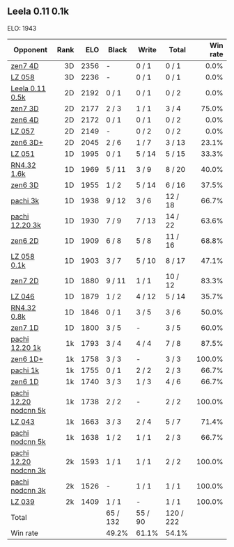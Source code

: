 ## Leela 0.11 0.1k ##

ELO: 1943

Opponent | Rank | ELO | Black | Write | Total | Win rate
---------|-----:|----:|-------|-------|-------|-------:
[zen7 4D](zen7%204D.md) | 3D | 2356 | - | 0 / 1 | 0 / 1 | 0.0%
[LZ 058](LZ%20058.md) | 3D | 2236 | - | 0 / 1 | 0 / 1 | 0.0%
[Leela 0.11 0.5k](Leela%200.11%200.5k.md) | 2D | 2192 | 0 / 1 | 0 / 1 | 0 / 2 | 0.0%
[zen7 3D](zen7%203D.md) | 2D | 2177 | 2 / 3 | 1 / 1 | 3 / 4 | 75.0%
[zen6 4D](zen6%204D.md) | 2D | 2172 | 0 / 1 | 0 / 1 | 0 / 2 | 0.0%
[LZ 057](LZ%20057.md) | 2D | 2149 | - | 0 / 2 | 0 / 2 | 0.0%
[zen6 3D+](zen6%203D+.md) | 2D | 2045 | 2 / 6 | 1 / 7 | 3 / 13 | 23.1%
[LZ 051](LZ%20051.md) | 1D | 1995 | 0 / 1 | 5 / 14 | 5 / 15 | 33.3%
[RN4.32 1.6k](RN4.32%201.6k.md) | 1D | 1969 | 5 / 11 | 3 / 9 | 8 / 20 | 40.0%
[zen6 3D](zen6%203D.md) | 1D | 1955 | 1 / 2 | 5 / 14 | 6 / 16 | 37.5%
[pachi 3k](pachi%203k.md) | 1D | 1938 | 9 / 12 | 3 / 6 | 12 / 18 | 66.7%
[pachi 12.20 3k](pachi%2012.20%203k.md) | 1D | 1930 | 7 / 9 | 7 / 13 | 14 / 22 | 63.6%
[zen6 2D](zen6%202D.md) | 1D | 1909 | 6 / 8 | 5 / 8 | 11 / 16 | 68.8%
[LZ 058 0.1k](LZ%20058%200.1k.md) | 1D | 1903 | 3 / 7 | 5 / 10 | 8 / 17 | 47.1%
[zen7 2D](zen7%202D.md) | 1D | 1880 | 9 / 11 | 1 / 1 | 10 / 12 | 83.3%
[LZ 046](LZ%20046.md) | 1D | 1879 | 1 / 2 | 4 / 12 | 5 / 14 | 35.7%
[RN4.32 0.8k](RN4.32%200.8k.md) | 1D | 1846 | 0 / 1 | 3 / 5 | 3 / 6 | 50.0%
[zen7 1D](zen7%201D.md) | 1D | 1800 | 3 / 5 | - | 3 / 5 | 60.0%
[pachi 12.20 1k](pachi%2012.20%201k.md) | 1k | 1793 | 3 / 4 | 4 / 4 | 7 / 8 | 87.5%
[zen6 1D+](zen6%201D+.md) | 1k | 1758 | 3 / 3 | - | 3 / 3 | 100.0%
[pachi 1k](pachi%201k.md) | 1k | 1755 | 0 / 1 | 2 / 2 | 2 / 3 | 66.7%
[zen6 1D](zen6%201D.md) | 1k | 1740 | 3 / 3 | 1 / 3 | 4 / 6 | 66.7%
[pachi 12.20 nodcnn 5k](pachi%2012.20%20nodcnn%205k.md) | 1k | 1738 | 2 / 2 | - | 2 / 2 | 100.0%
[LZ 043](LZ%20043.md) | 1k | 1663 | 3 / 3 | 2 / 4 | 5 / 7 | 71.4%
[pachi nodcnn 5k](pachi%20nodcnn%205k.md) | 1k | 1638 | 1 / 2 | 1 / 1 | 2 / 3 | 66.7%
[pachi 12.20 nodcnn 3k](pachi%2012.20%20nodcnn%203k.md) | 2k | 1593 | 1 / 1 | 1 / 1 | 2 / 2 | 100.0%
[pachi nodcnn 3k](pachi%20nodcnn%203k.md) | 2k | 1526 | - | 1 / 1 | 1 / 1 | 100.0%
[LZ 039](LZ%20039.md) | 2k | 1409 | 1 / 1 | - | 1 / 1 | 100.0%
Total | | | 65 / 132 | 55 / 90 | 120 / 222 | 
Win rate| | | 49.2% | 61.1% | 54.1% | 
